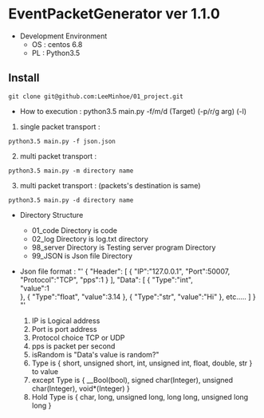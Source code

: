 
# EventPacketGenerator ver 1.1.0


- Development Environment
	* OS : centos 6.8
	* PL : Python3.5

## Install
`
git clone git@github.com:LeeMinhoe/01_project.git
`

 - How to execution : python3.5 main.py -f/m/d (Target) (-p/r/g arg) (-l)
1) single packet transport :

`
python3.5 main.py -f json.json
`

2) multi packet transport :

`
python3.5 main.py -m directory name
`

3) multi packet transport  :
(packets's destination is same)

`
python3.5 main.py -d directory name
`

 - Directory Structure
	* 01_code Directory is code 
	* 02_log Directory is log.txt directory
	* 98_server Directory is Testing server program Directory 
	* 99_JSON is Json file Directory 

 - Json file format :
"'
{
  "Header":
  [
    {
      "IP":"127.0.0.1",
      "Port":50007,
      "Protocol":"TCP",
      "pps":1
    }
  ],
  "Data":
  [
    {
      "Type":"int",		
      "value":1		
    },
    {
      "Type":"float",
      "value":3.14
    },
    {
      "Type":"str",
      "value":"Hi"
    },
    etc.....
  ]
}
"'

	1) IP is Logical address
	2) Port is port address
	3) Protocol choice TCP or UDP
	4) pps is packet per second
	5) isRandom is "Data's value is random?"
	6) Type is { short, unsigned short, int, unsigned int, float, double, str } to value
	7) except Type is { __Bool(bool), signed char(Integer), unsigned char(Integer), void*(Integer) }
	8) Hold Type is { char, long, unsigned long, long long, unsigned long long }
